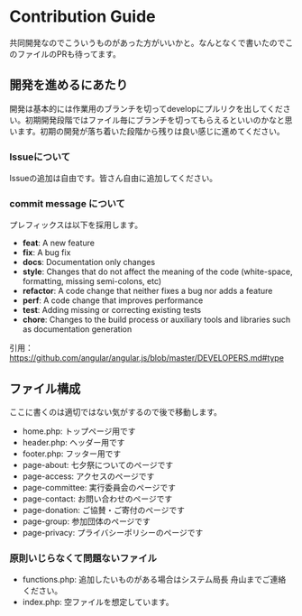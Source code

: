# Contribution Guide

共同開発なのでこういうものがあった方がいいかと。なんとなくで書いたのでこのファイルのPRも待ってます。

## 開発を進めるにあたり

開発は基本的には作業用のブランチを切ってdevelopにプルリクを出してください。初期開発段階ではファイル毎にブランチを切ってもらえるといいのかなと思います。初期の開発が落ち着いた段階から残りは良い感じに進めてください。

### Issueについて

Issueの追加は自由です。皆さん自由に追加してください。

### commit message について
プレフィックスは以下を採用します。

* **feat**: A new feature
* **fix**: A bug fix
* **docs**: Documentation only changes
* **style**: Changes that do not affect the meaning of the code (white-space, formatting, missing
  semi-colons, etc)
* **refactor**: A code change that neither fixes a bug nor adds a feature
* **perf**: A code change that improves performance
* **test**: Adding missing or correcting existing tests
* **chore**: Changes to the build process or auxiliary tools and libraries such as documentation
  generation

引用：
https://github.com/angular/angular.js/blob/master/DEVELOPERS.md#type


## ファイル構成
ここに書くのは適切ではない気がするので後で移動します。

* home.php: トップページ用です
* header.php: ヘッダー用です
* footer.php: フッター用です
* page-about: 七夕祭についてのページです
* page-access: アクセスのページです
* page-committee: 実行委員会のページです
* page-contact: お問い合わせのページです
* page-donation: ご協賛・ご寄付のページです
* page-group: 参加団体のページです
* page-privacy: プライバシーポリシーのページです

### 原則いじらなくて問題ないファイル
* functions.php: 追加したいものがある場合はシステム局長 舟山までご連絡ください。
* index.php: 空ファイルを想定しています。